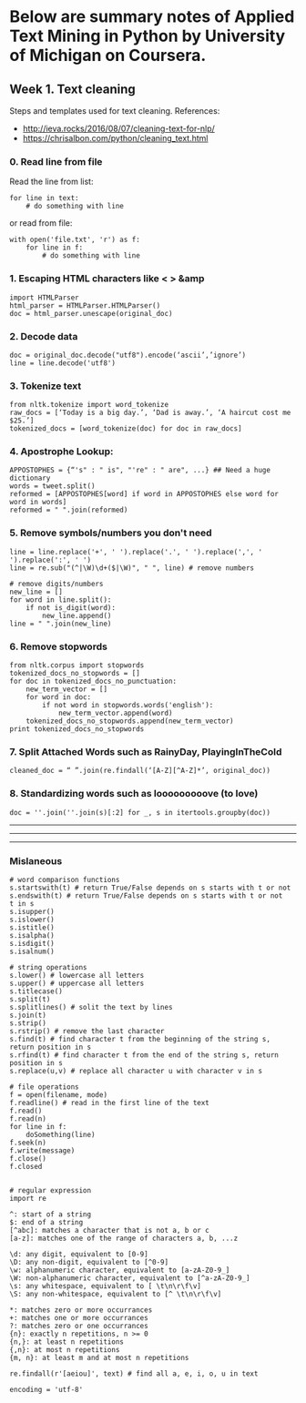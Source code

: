 # Below are summary notes of Applied Text Mining in Python by University of Michigan on Coursera.

## Week 1. Text cleaning 
Steps and templates used for text cleaning.
References:
- http://ieva.rocks/2016/08/07/cleaning-text-for-nlp/
- https://chrisalbon.com/python/cleaning_text.html

### 0. Read line from file
Read the line from list:

    for line in text:
        # do something with line

or read from file:

    with open('file.txt', 'r') as f:
        for line in f:
            # do something with line

### 1. Escaping HTML characters like &lt; &gt; &amp

    import HTMLParser
    html_parser = HTMLParser.HTMLParser()
    doc = html_parser.unescape(original_doc)

### 2. Decode data

    doc = original_doc.decode("utf8").encode(‘ascii’,’ignore’)
    line = line.decode('utf8')
    
### 3. Tokenize text

    from nltk.tokenize import word_tokenize
    raw_docs = [‘Today is a big day.’, ‘Dad is away.’, ‘A haircut cost me $25.’]
    tokenized_docs = [word_tokenize(doc) for doc in raw_docs]

### 4. Apostrophe Lookup: 

    APPOSTOPHES = {“'s" : " is", "'re" : " are", ...} ## Need a huge dictionary
    words = tweet.split()
    reformed = [APPOSTOPHES[word] if word in APPOSTOPHES else word for word in words]
    reformed = " ".join(reformed)

### 5. Remove symbols/numbers you don't need

    line = line.replace('+', ' ').replace('.', ' ').replace(',', ' ').replace(':', ' ')
    line = re.sub("(^|\W)\d+($|\W)", " ", line) # remove numbers
    
    # remove digits/numbers
    new_line = []
    for word in line.split():
        if not is_digit(word):
            new_line.append()
    line = " ".join(new_line)

    
### 6. Remove stopwords

    from nltk.corpus import stopwords   
    tokenized_docs_no_stopwords = []
    for doc in tokenized_docs_no_punctuation:
        new_term_vector = []
        for word in doc:
            if not word in stopwords.words('english'):
                new_term_vector.append(word)
        tokenized_docs_no_stopwords.append(new_term_vector)          
    print tokenized_docs_no_stopwords

### 7. Split Attached Words such as RainyDay, PlayingInTheCold 

    cleaned_doc = “ ”.join(re.findall(‘[A-Z][^A-Z]*’, original_doc))

### 8. Standardizing words such as looooooooove (to love)

    doc = ''.join(''.join(s)[:2] for _, s in itertools.groupby(doc))
    

********************************************************************************
********************************************************************************
********************************************************************************

### Mislaneous

    # word comparison functions
    s.startswith(t) # return True/False depends on s starts with t or not
    s.endswith(t) # return True/False depends on s starts with t or not
    t in s
    s.isupper()
    s.islower()
    s.istitle()
    s.isalpha()
    s.isdigit()
    s.isalnum()
    
    # string operations
    s.lower() # lowercase all letters
    s.upper() # uppercase all letters
    s.titlecase()
    s.split(t)
    s.splitlines() # solit the text by lines
    s.join(t)
    s.strip()
    s.rstrip() # remove the last character
    s.find(t) # find character t from the beginning of the string s, return position in s
    s.rfind(t) # find character t from the end of the string s, return position in s
    s.replace(u,v) # replace all character u with character v in s
    
    # file operations
    f = open(filename, mode)
    f.readline() # read in the first line of the text
    f.read()
    f.read(n)
    for line in f:
        doSomething(line)
    f.seek(n)
    f.write(message)
    f.close()
    f.closed
    
    
    # regular expression
    import re
    
    ^: start of a string
    $: end of a string
    [^abc]: matches a character that is not a, b or c
    [a-z]: matches one of the range of characters a, b, ...z
    
    \d: any digit, equivalent to [0-9]
    \D: any non-digit, equivalent to [^0-9]
    \w: alphanumeric character, equivalent to [a-zA-Z0-9_]
    \W: non-alphanumeric character, equivalent to [^a-zA-Z0-9_]
    \s: any whitespace, equivalent to [ \t\n\r\f\v]
    \S: any non-whitespace, equivalent to [^ \t\n\r\f\v]
    
    *: matches zero or more occurrances
    +: matches one or more occurrances
    ?: matches zero or one occurrances
    {n}: exactly n repetitions, n >= 0
    {n,}: at least n repetitions
    {,n}: at most n repetitions
    {m, n}: at least m and at most n repetitions
    
    re.findall(r'[aeiou]', text) # find all a, e, i, o, u in text
    
    encoding = 'utf-8'
